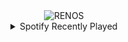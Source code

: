 <div align="center">
<picture>
    <source media="(prefers-color-scheme: dark)" srcset="https://i.ibb.co/GW3Y9dJ/output-gif.gif">
    <source media="(prefers-color-scheme: light)" srcset="https://i.ibb.co/GW3Y9dJ/output-gif.gif">
    <img alt="RENOS" src="https://i.ibb.co/GW3Y9dJ/output-gif.gif">
</picture>
<details>
<summary>Spotify Recently Played</summary>
<img src="https://spotify-recently-played-readme.vercel.app/api?user=31d6d6zerc5ct6kck32na2ozsqf4&unique=1&width=400" alt="Spotify" />
</details>
</div>

<!-- Image deletion URL: https://ibb.co/3pY6vTs/8a1c28fc580459f36bb05e195139f95e -->